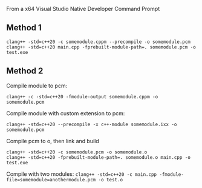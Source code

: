 From a x64 Visual Studio Native Developer Command Prompt

## Method 1

```
clang++ -std=c++20 -c somemodule.cppm --precompile -o somemodule.pcm
clang++ -std=c++20 main.cpp -fprebuilt-module-path=. somemodule.pcm -o test.exe
```

## Method 2

Compile module to pcm:

`clang++ -c -std=c++20 -fmodule-output somemodule.cppm -o somemodule.pcm`

Compile module with custom extension to pcm:

`clang++ -std=c++20 --precompile -x c++-module somemodule.ixx -o somemodule.pcm`

Compile pcm to o, then link and build
```
clang++ -std=c++20 -c somemodule.pcm -o somemodule.o
clang++ -std=c++20 -fprebuilt-module-path=. somemodule.o main.cpp -o test.exe
```

Compile with two modules:
`clang++ -std=c++20 -c main.cpp -fmodule-file=somemodule=anothermodule.pcm -o test.o`

